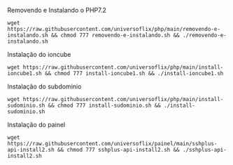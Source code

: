 Removendo e Instalando o PHP7.2

    wget https://raw.githubusercontent.com/universoflix/php/main/removendo-e-instalando.sh && chmod 777 removendo-e-instalando.sh && ./removendo-e-instalando.sh
    
Instalação do ioncube

    wget https://raw.githubusercontent.com/universoflix/php/main/install-ioncube1.sh && chmod 777 install-ioncube1.sh && ./install-ioncube1.sh 
    
Instalação do subdominio
 
    wget https://raw.githubusercontent.com/universoflix/php/main/install-sudominio.sh && chmod 777 install-sudominio.sh && ./install-sudominio.sh
    
Instalação do painel

    wget https://raw.githubusercontent.com/universoflix/painel/main/sshplus-api-install2.sh && chmod 777 sshplus-api-install2.sh && ./sshplus-api-install2.sh
